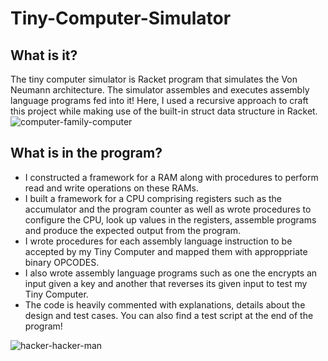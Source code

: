 # Tiny-Computer-Simulator

## What is it?
The tiny computer simulator is Racket program that simulates the Von Neumann architecture. The simulator assembles and executes assembly language programs fed into it! Here, I used a recursive approach to craft this project while making use of the built-in struct data structure in Racket.
![computer-family-computer](https://user-images.githubusercontent.com/50711847/174885868-9c213bfe-4a4a-4b42-84f2-0998775fbb71.gif)

## What is in the program?
- I constructed a framework for a RAM along with procedures to perform read and write operations on these RAMs.
- I built a framework for a CPU comprising registers such as the accumulator and the program counter as well as wrote procedures to configure the CPU, look up values in the registers, assemble programs and produce the expected output from the program.
- I wrote procedures for each assembly language instruction to be accepted by my Tiny Computer and mapped them with approppriate binary OPCODES.
- I also wrote assembly language programs such as one the encrypts an input given a key and another that reverses its given input to test my Tiny Computer. 
- The code is heavily commented with explanations, details about the design and test cases. You can also find a test script at the end of the program!

![hacker-hacker-man](https://user-images.githubusercontent.com/50711847/174885749-d36d2507-f399-4c46-9de8-a0e056638b04.gif) 

